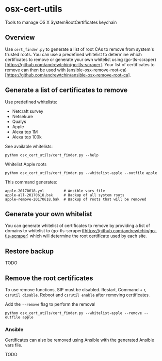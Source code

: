 # osx-cert-utils
Tools to manage OS X SystemRootCertificates keychain


## Overview

Use `cert_finder.py` to generate a list of root CAs to remove from system's trusted roots. You
can use a predefined whitelist to determine which certificates to remove or generate your own
whitelist using (go-tls-scraper)[https://github.com/andrewtchin/go-tls-scraper]. 
Your list of certificates to remove can then be used with
(ansible-osx-remove-root-ca)[https://github.com/andrewtchin/ansible-osx-remove-root-ca]. 


## Generate a list of certificates to remove

Use predefined whitelists:

* Netcraft survey
* Netsekure
* Qualys
* Apple
* Alexa top 1M
* Alexa top 100k

See available whitelists:
```
python osx_cert_utils/cert_finder.py --help
```

Whitelist Apple roots
```
python osx_cert_utils/cert_finder.py --whitelist-apple --outfile apple
```

This command generates:
```
apple-20170618.yml         # Ansible vars file
apple-all-20170618.bak     # Backup of all system roots
apple-remove-20170618.bak  # Backup of roots that will be removed
```


## Generate your own whitelist

You can generate whitelist of certificates to remove by providing a list of domains to whitelist to (go-tls-scraper)[https://github.com/andrewtchin/go-tls-scraper] which will determine the root certificate used by each site. 


## Restore backup

TODO


## Remove the root certificates

To use remove functions, SIP must be disabled.
Restart, Command + r, `csrutil disable`.
Reboot and `csrutil enable` after removing certificates.

Add the `--remove` flag to perform the removal
```
python osx_cert_utils/cert_finder.py --whitelist-apple --remove --outfile apple
```

### Ansible

Certificates can also be removed using Ansible with the generated Ansible vars file.

TODO
